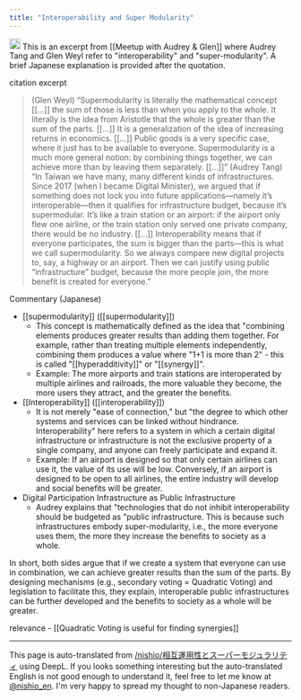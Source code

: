 ```yaml
---
title: "Interoperability and Super Modularity"
---
```


<img src='https://scrapbox.io/api/pages/nishio-en/o1 Pro/icon' alt='o1 Pro.icon' height="19.5"/>
This is an excerpt from [[Meetup with Audrey & Glen]] where Audrey Tang and Glen Weyl refer to "interoperability" and "super-modularity". A brief Japanese explanation is provided after the quotation.

citation excerpt
> (Glen Weyl)
>  “Supermodularity is literally the mathematical concept [[...]] the sum of those is less than when you apply to the whole. It literally is the idea from Aristotle that the whole is greater than the sum of the parts.
>  [[...]] It is a generalization of the idea of increasing returns in economics. [[...]] Public goods is a very specific case, where it just has to be available to everyone. Supermodularity is a much more general notion: by combining things together, we can achieve more than by leaving them separately. [[...]]”
>  (Audrey Tang)
>  “In Taiwan we have many, many different kinds of infrastructures. Since 2017 (when I became Digital Minister), we argued that if something does not lock you into future applications—namely it’s interoperable—then it qualifies for infrastructure budget, because it’s supermodular. It’s like a train station or an airport: if the airport only flew one airline, or the train station only served one private company, there would be no industry. [[...]] Interoperability means that if everyone participates, the sum is bigger than the parts—this is what we call supermodularity. So we always compare new digital projects to, say, a highway or an airport. Then we can justify using public “infrastructure” budget, because the more people join, the more benefit is created for everyone.”

Commentary (Japanese)
- [[supermodularity]] ([[supermodularity]])
    - This concept is mathematically defined as the idea that "combining elements produces greater results than adding them together. For example, rather than treating multiple elements independently, combining them produces a value where "1+1 is more than 2" - this is called "[[hyperadditivity]]" or "[[synergy]]".
    - Example: The more airports and train stations are interoperated by multiple airlines and railroads, the more valuable they become, the more users they attract, and the greater the benefits.
- [[Interoperability]] ([[interoperability]])
    - It is not merely "ease of connection," but "the degree to which other systems and services can be linked without hindrance. Interoperability" here refers to a system in which a certain digital infrastructure or infrastructure is not the exclusive property of a single company, and anyone can freely participate and expand it.
    - Example: If an airport is designed so that only certain airlines can use it, the value of its use will be low. Conversely, if an airport is designed to be open to all airlines, the entire industry will develop and social benefits will be greater.
- Digital Participation Infrastructure as Public Infrastructure
    - Audrey explains that "technologies that do not inhibit interoperability should be budgeted as "public infrastructure. This is because such infrastructures embody super-modularity, i.e., the more everyone uses them, the more they increase the benefits to society as a whole.

In short, both sides argue that if we create a system that everyone can use in combination, we can achieve greater results than the sum of the parts. By designing mechanisms (e.g., secondary voting = Quadratic Voting) and legislation to facilitate this, they explain, interoperable public infrastructures can be further developed and the benefits to society as a whole will be greater.

relevance
    - [[Quadratic Voting is useful for finding synergies]]

---
This page is auto-translated from [/nishio/相互運用性とスーパーモジュラリティ](https://scrapbox.io/nishio/相互運用性とスーパーモジュラリティ) using DeepL. If you looks something interesting but the auto-translated English is not good enough to understand it, feel free to let me know at [@nishio_en](https://twitter.com/nishio_en). I'm very happy to spread my thought to non-Japanese readers.